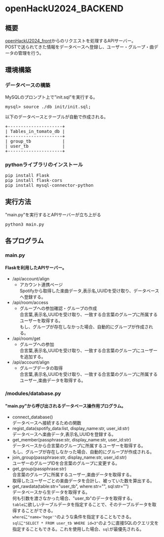 # openHackU2024_BACKEND

## 概要
[openHackU2024_front](https://github.com/kajiLabTeam/openHackU2024_front)からのリクエストを処理するAPIサーバー。  
POSTで送られてきた情報をデータベースへ登録し、ユーザー・グループ・曲データの管理を行う。

## 環境構築
### データベースの構築
MySQLのプロンプト上で"init.sql"を実行する。
<pre>
mysql> source ./db_init/init.sql;
</pre>
以下のデータベースとテーブルが自動で作成される。
<pre>
+---------------------+
| Tables_in_tomato_db |
+---------------------+
| group_tb            |
| user_tb             |
+---------------------+
</pre>
### pythonライブラリのインストール
<pre>
pip install Flask
pip install flask-cors
pip install mysql-connector-python
</pre>

## 実行方法
"main.py"を実行するとAPIサーバーが立ち上がる
<pre>
python3 main.py
</pre>

## 各プログラム
### main.py
#### Flaskを利用したAPIサーバー。  
- /api/account/align
    - アカウント連携ページ  
    Spotifyから取得した楽曲データ,表示名,UUIDを受け取り、データベースへ登録する。
- /api/room/access
    - グループへの参加確認・グループの作成  
    合言葉,表示名,UUIDを受け取り、一致する合言葉のグループに所属するユーザーを取得する。  
    もし、グループが存在しなかった場合、自動的にグループが作成される。
- /api/room/get
    - グループへの参加  
    合言葉,表示名,UUIDを受け取り、一致する合言葉のグループにユーザーを追加する。
- /api/account/align
    - グループデータの取得  
    合言葉,表示名,UUIDを受け取り、一致する合言葉のグループに所属するユーザー,楽曲データを取得する。
### /modules/database.py
#### "main.py"から呼び出されるデータベース操作用プログラム。  
- connect_database()  
データベースへ接続するための関数
- regist_data(spotify_data:list, display_name:str, user_id:str)  
データベースへ楽曲データ,表示名,UUIDを登録する。
- get_member(passphrase:str, display_name:str, user_id:str)  
データベースから合言葉のグループに所属するユーザーを取得する。  
もし、グループが存在しなかった場合、自動的にグループが作成される。
- join_group(passphrase:str, display_name:str, user_id:str)  
ユーザーのグループIDを合言葉のグループに変更する。
- get_group(passphrase:str)  
合言葉のグループに所属するユーザー,楽曲データを取得する。  
取得したユーザーごとの楽曲データを合計し、被っていた数を算出する。
- get_rawdata(table:str="user_tb", where:str="", sql:str="")  
データベースから生データを取得する。  
何も引数を渡さなかった場合、"user_tb"のデータを取得する。  
`table`に欲しいテーブルデータを指定することで、そのテーブルデータを取得することができる。  
`where`に`"name='hoge'"`のような条件を指定することもできる。  
`sql`に`"SELECT * FROM user_tb WHERE id=3"`のように直接SQLのクエリ文を指定することもできる。これを使用した場合、`sql`が最優先される。